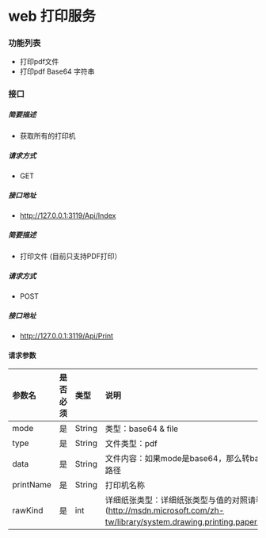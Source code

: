 # web 打印服务

### 功能列表

* 打印pdf文件
* 打印pdf Base64 字符串

### 接口

##### 简要描述

* 获取所有的打印机

##### 请求方式

* GET

##### 接口地址

* http://127.0.0.1:3119/Api/Index

##### 简要描述

* 打印文件 (目前只支持PDF打印）

##### 请求方式

* POST

##### 接口地址

* http://127.0.0.1:3119/Api/Print

#### 请求参数

|参数名|是否必须|类型|说明|
|:----|:----|:----|:----|
|mode|是|String|类型：base64 & file|
|type|是|String|文件类型：pdf |
|data|是|String|文件内容：如果mode是base64，那么转base64。如果mode是file转file路径|
|printName|是|String|打印机名称|
|rawKind|是|int|详细纸张类型：详细纸张类型与值的对照请看 [msdn](http://msdn.microsoft.com/zh-tw/library/system.drawing.printing.papersize.rawkind(v=vs.85).aspx） |
